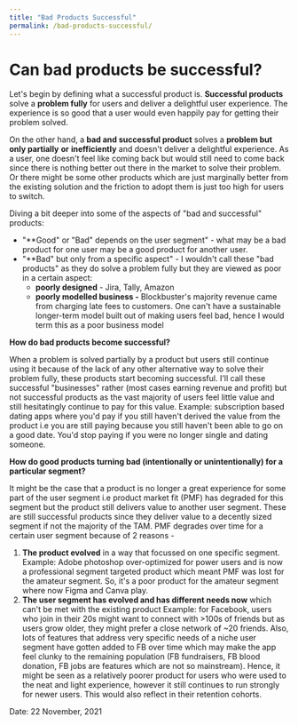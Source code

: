 ```yaml
---
title: "Bad Products Successful"
permalink: /bad-products-successful/
---
```

# Can bad products be successful?

Let's begin by defining what a successful product is. **Successful products** solve a **problem fully** for users and deliver a delightful user experience. The experience is so good that a user would even happily pay for getting their problem solved. 

On the other hand, a **bad and successful product** solves a **problem but only partially** **or** **inefficiently** and doesn't deliver a delightful experience. As a user, one doesn't feel like coming back but would still need to come back since there is nothing better out there in the market to solve their problem. Or there might be some other products which are just marginally better from the existing solution and the friction to adopt them is just too high for users to switch. 

Diving a bit deeper into some of the aspects of "bad and successful" products:

- "**Good" or "Bad" depends on the user segment" - what may be a bad product for one user may be a good product for another user.
- "**Bad" but only from a specific aspect" - I wouldn't call these "bad products" as they do solve a problem fully but they are viewed as poor in a certain aspect:
    - **poorly designed** - Jira, Tally, Amazon
    - **poorly modelled business -** Blockbuster's majority revenue came from charging late fees to customers. One can't have a sustainable longer-term model built out of making users feel bad, hence I would term this as a poor business model

**How do bad products become successful?**

When a problem is solved partially by a product but users still continue using it because of the lack of any other alternative way to solve their problem fully, these products start becoming successful. I'll call these successful "businesses" rather (most cases earning revenue and profit) but not successful products as the vast majority of users feel little value and still hesitatingly continue to pay for this value. Example: subscription based dating apps where you'd pay if you still haven't derived the value from the product i.e you are still paying because you still haven't been able to go on a good date. You'd stop paying if you were no longer single and dating someone. 

**How do good products turning bad (intentionally or unintentionally) for a particular segment?**

It might be the case that a product is no longer a great experience for some part of the user segment i.e product market fit (PMF) has degraded for this segment but the product still delivers value to another user segment. These are still successful products since they deliver value to a decently sized segment if not the majority of the TAM. PMF degrades over time for a certain user segment because of 2 reasons -

1. **The product evolved** in a way that focussed on one specific segment. Example: Adobe photoshop over-optimized for power users and is now a professional segment targeted product which meant PMF was lost for the amateur segment. So, it's a poor product for the amateur segment where now Figma and Canva play.
2. **The user segment has evolved and has different needs now** which can't be met with the existing product Example: for Facebook, users who join in their 20s might want to connect with >100s of friends but as users grow older, they might prefer a close network of ~20 friends. Also, lots of features that address very specific needs of a niche user segment have gotten added to FB over time which may make the app feel clunky to the remaining population (FB fundraisers, FB blood donation, FB jobs are features which are not so mainstream). Hence, it might be seen as a relatively poorer product for users who were used to the neat and light experience, however it still continues to run strongly for newer users. This would also reflect in their retention cohorts.

Date: 22 November, 2021